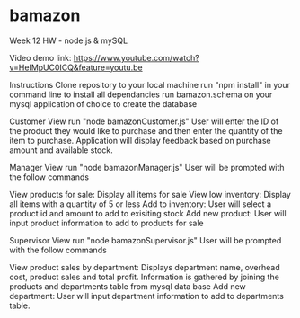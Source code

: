 # bamazon
Week 12 HW - node.js &amp; mySQL 

Video demo link: https://www.youtube.com/watch?v=HeIMpUC0ICQ&feature=youtu.be

Instructions
Clone repository to your local machine
run "npm install" in your command line to install all dependancies
run bamazon.schema on your mysql application of choice to create the database

Customer View
run "node bamazonCustomer.js" 
User will enter the ID of the product they would like to purchase and then enter the quantity of the item to purchase.  Application will display feedback based on purchase amount and available stock.

Manager View 
run "node bamazonManager.js" 
User will be prompted with the follow commands 

View products for sale: Display all items for sale
View low inventory: Display all items with a quantity of 5 or less
Add to inventory: User will select a product id and amount to add to exisiting stock
Add new product: User will input product information to add to products for sale

Supervisor View 
run "node bamazonSupervisor.js" 
User will be prompted with the follow commands 

View product sales by department: Displays department name, overhead cost, product sales and total profit.  Information is gathered by joining the products and departments table from mysql data base
Add new department: User will input department information to add to departments table.

